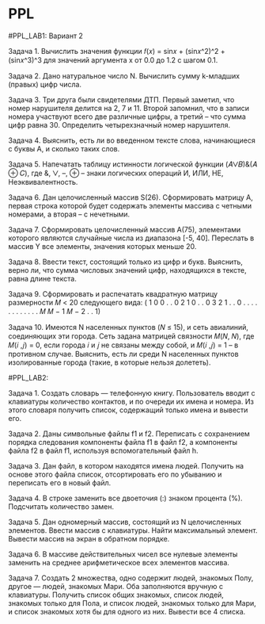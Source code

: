 # PPL
#PPL_LAB1:
Вариант 2

Задача 1. Вычислить значения функции
𝑓(𝑥) = sin𝑥 + (sin𝑥^2)^2 + (sin𝑥^3)^3
для значений аргумента
x от 0.0 до 1.2 с шагом 0.1.

Задача 2. Дано натуральное число N. Вычислить сумму k-младших 
(правых) цифр числа.

Задача 3. Три друга были свидетелями ДТП. Первый заметил, что 
номер нарушителя делится на 2, 7 и 11. Второй запомнил, что в записи 
номера участвуют всего две различные цифры, а третий – что сумма 
цифр равна 30. Определить четырехзначный номер нарушителя.

Задача 4. Выяснить, есть ли во введенном тексте слова, 
начинающиеся с буквы А, и сколько таких слов.

Задача 5. Напечатать таблицу истинности логической функции 
(𝐴⋁𝐵)&(𝐴 ⊕ 𝐶),
где &, ⋁, –, ⊕ – знаки логических операций И, ИЛИ, НЕ, 
Неэквивалентность.

Задача 6. Дан целочисленный массив S(26). Сформировать матрицу 
А, первая строка которой будет содержать элементы массива с четными 
номерами, а вторая – с нечетными.

Задача 7. Сформировать целочисленный массив А(75), элементами 
которого являются случайные числа из диапазона [-5, 40]. Переслать в 
массив Y все элементы, значения которых меньше 20.

Задача 8. Ввести текст, состоящий только из цифр и букв. Выяснить, 
верно ли, что сумма числовых значений цифр, находящихся в тексте, 
равна длине текста.

Задача 9. Сформировать и распечатать квадратную матрицу 
размерности 𝑀 < 20 следующего вида:
(
1 0 0 . . 0
2 1 0 . . 0
3 2 1 . . 0
. . . . . .
. . . . . .
𝑀 𝑀 − 1 𝑀 − 2 . . 1)

Задача 10. Имеются N населенных пунктов (𝑁 ≤ 15), и сеть 
авиалиний, соединяющих эти города. Сеть задана матрицей связности 
𝑀(𝑁, 𝑁), где 𝑀(𝑖 ,𝑗) = 0, если города 𝑖 и 𝑗 не связаны между собой, и 
𝑀(𝑖 ,𝑗) = 1 – в противном случае. Выяснить, есть ли среди N
населенных пунктов изолированные города (такие, в которые нельзя 
долететь).

#PPL_LAB2:

Задача 1. Создать словарь — телефонную книгу. Пользователь
вводит с клавиатуры количество контактов, и по очереди их имена и
номера. Из этого словаря получить список, содержащий только имена
и вывести его.

Задача 2. Даны символьные файлы f1 и f2. Переписать с
сохранением порядка следования компоненты файла f1 в файл f2, а
компоненты файла f2 в файл f1, используя вспомогательный файл h.

Задача 3. Дан файл, в котором находятся имена людей. Получить на
основе этого файла список, отсортировать его по убыванию и
переписать его в новый файл.

Задача 4. В строке заменить все двоеточия (:) знаком процента (%).
Подсчитать количество замен.

Задача 5. Дан одномерный массив, состоящий из N целочисленных
элементов. Ввести массив с клавиатуры. Найти максимальный
элемент. Вывести массив на экран в обратном порядке.

Задача 6. В массиве действительных чисел все нулевые элементы
заменить на среднее арифметическое всех элементов массива.

Задача 7. Создать 2 множества, одно содержит людей, знакомых
Полу, другое — людей, знакомых Мари. Оба заполняются вручную с
клавиатуры. Получить список общих знакомых, список людей,
знакомых только для Пола, и список людей, знакомых только для
Мари, и список знакомых хотя бы для одного из них. Вывести все 4
списка.
